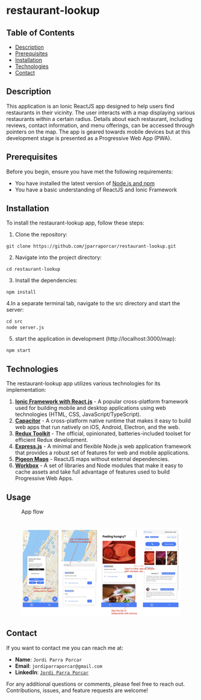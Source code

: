 # restaurant-lookup

## Table of Contents
- [Description](#description)
- [Prerequisites](#prerequisites)
- [Installation](#installation)
- [Technologies](#technologies)
- [Contact](#contact)

## Description

This application is an Ionic ReactJS app designed to help users find restaurants in their vicinity. The user interacts with a map displaying various restaurants within a certain radius. Details about each restaurant, including reviews, contact information, and menu offerings, can be accessed through pointers on the map. The app is geared towards mobile devices but at this development stage is presented as a Progressive Web App (PWA).

## Prerequisites

Before you begin, ensure you have met the following requirements:
- You have installed the latest version of [Node.js and npm](https://nodejs.org/)
- You have a basic understanding of ReactJS and Ionic Framework

## Installation

To install the restaurant-lookup app, follow these steps:

1. Clone the repository:
```
git clone https://github.com/jparraporcar/restaurant-lookup.git
```
2. Navigate into the project directory:
```
cd restaurant-lookup
```

3. Install the dependencies:
```
npm install
```
4.In a separate terminal tab, navigate to the src directory and start the server:

```
cd src
node server.js
```

5. start the application in development (http://localhost:3000/map):
```
npm start
```

## Technologies

The restaurant-lookup app utilizes various technologies for its implementation:

1. **[Ionic Framework with React.js](https://ionicframework.com/react)** - A popular cross-platform framework used for building mobile and desktop applications using web technologies (HTML, CSS, JavaScript/TypeScript).
2. **[Capacitor](https://capacitorjs.com/)** - A cross-platform native runtime that makes it easy to build web apps that run natively on iOS, Android, Electron, and the web.
3. **[Redux Toolkit](https://redux-toolkit.js.org/)** - The official, opinionated, batteries-included toolset for efficient Redux development.
4. **[Express.js](https://expressjs.com/)** - A minimal and flexible Node.js web application framework that provides a robust set of features for web and mobile applications.
5. **[Pigeon Maps](https://pigeon-maps.js.org/)** - ReactJS maps without external dependencies.
6. **[Workbox](https://developers.google.com/web/tools/workbox)** - A set of libraries and Node modules that make it easy to cache assets and take full advantage of features used to build Progressive Web Apps.

## Usage

<figure>
  <figcaption>App flow</figcaption>
  <br />
  <br />
  <img src="./screenshots/diagram.jpg" alt="App flow">
</figure>

## Contact

If you want to contact me you can reach me at:

- **Name**: `Jordi Parra Porcar`
- **Email**: `jordiparraporcar@gmail.com`
- **LinkedIn**: [`Jordi Parra Porcar`](https://www.linkedin.com/in/jordiparraporcar/)

For any additional questions or comments, please feel free to reach out. Contributions, issues, and feature requests are welcome!





